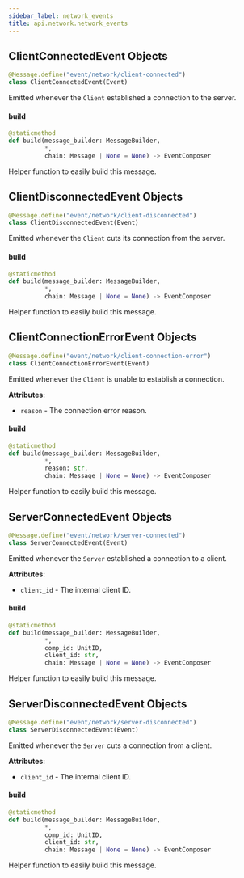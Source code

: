 ```yaml
---
sidebar_label: network_events
title: api.network.network_events
---
```


## ClientConnectedEvent Objects

```python
@Message.define("event/network/client-connected")
class ClientConnectedEvent(Event)
```

Emitted whenever the ``Client`` established a connection to the server.

#### build

```python
@staticmethod
def build(message_builder: MessageBuilder,
          *,
          chain: Message | None = None) -> EventComposer
```

Helper function to easily build this message.

## ClientDisconnectedEvent Objects

```python
@Message.define("event/network/client-disconnected")
class ClientDisconnectedEvent(Event)
```

Emitted whenever the ``Client`` cuts its connection from the server.

#### build

```python
@staticmethod
def build(message_builder: MessageBuilder,
          *,
          chain: Message | None = None) -> EventComposer
```

Helper function to easily build this message.

## ClientConnectionErrorEvent Objects

```python
@Message.define("event/network/client-connection-error")
class ClientConnectionErrorEvent(Event)
```

Emitted whenever the ``Client`` is unable to establish a connection.

**Attributes**:

- `reason` - The connection error reason.

#### build

```python
@staticmethod
def build(message_builder: MessageBuilder,
          *,
          reason: str,
          chain: Message | None = None) -> EventComposer
```

Helper function to easily build this message.

## ServerConnectedEvent Objects

```python
@Message.define("event/network/server-connected")
class ServerConnectedEvent(Event)
```

Emitted whenever the ``Server`` established a connection to a client.

**Attributes**:

- `client_id` - The internal client ID.

#### build

```python
@staticmethod
def build(message_builder: MessageBuilder,
          *,
          comp_id: UnitID,
          client_id: str,
          chain: Message | None = None) -> EventComposer
```

Helper function to easily build this message.

## ServerDisconnectedEvent Objects

```python
@Message.define("event/network/server-disconnected")
class ServerDisconnectedEvent(Event)
```

Emitted whenever the ``Server`` cuts a connection from a client.

**Attributes**:

- `client_id` - The internal client ID.

#### build

```python
@staticmethod
def build(message_builder: MessageBuilder,
          *,
          comp_id: UnitID,
          client_id: str,
          chain: Message | None = None) -> EventComposer
```

Helper function to easily build this message.

